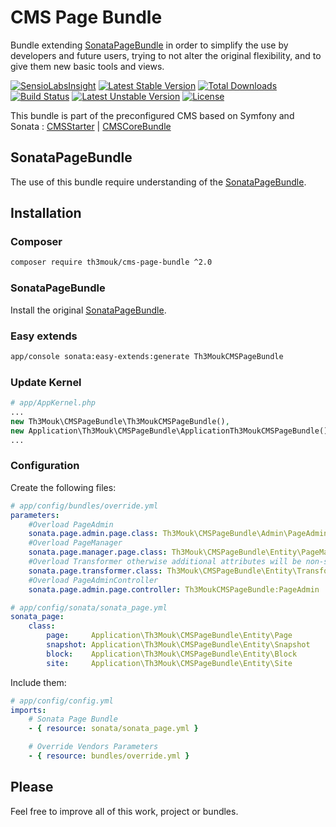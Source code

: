 CMS Page Bundle
===============

Bundle extending [SonataPageBundle](https://github.com/sonata-project/SonataPageBundle) in order to simplify the use by developers and future users, trying to not alter the original flexibility, and to give them new basic tools and views.

[![SensioLabsInsight](https://insight.sensiolabs.com/projects/e11f072f-d128-459c-8100-e50bf565e99a/mini.png)](https://insight.sensiolabs.com/projects/e11f072f-d128-459c-8100-e50bf565e99a) [![Latest Stable Version](https://poser.pugx.org/th3mouk/cms-page-bundle/v/stable.svg)](https://packagist.org/packages/th3mouk/cms-page-bundle) [![Total Downloads](https://poser.pugx.org/th3mouk/cms-page-bundle/downloads.svg)](https://packagist.org/packages/th3mouk/cms-page-bundle) [![Build Status](https://travis-ci.org/Th3Mouk/CMSPageBundle.svg?branch=master)](https://travis-ci.org/Th3Mouk/CMSPageBundle) [![Latest Unstable Version](https://poser.pugx.org/th3mouk/cms-page-bundle/v/unstable.svg)](https://packagist.org/packages/th3mouk/cms-page-bundle) [![License](https://poser.pugx.org/th3mouk/cms-page-bundle/license.svg)](https://packagist.org/packages/th3mouk/cms-page-bundle)

This bundle is part of the preconfigured CMS based on Symfony and Sonata : [CMSStarter](https://github.com/Th3Mouk/CMSStarter) | [CMSCoreBundle](https://github.com/Th3Mouk/CMSCoreBundle)

## SonataPageBundle

The use of this bundle require understanding of the [SonataPageBundle](https://sonata-project.org/bundles/page/master/doc/index.html).

## Installation

### Composer

```sh
composer require th3mouk/cms-page-bundle ^2.0
```

### SonataPageBundle

Install the original [SonataPageBundle](https://sonata-project.org/bundles/page/master/doc/index.html).

### Easy extends

```sh
app/console sonata:easy-extends:generate Th3MoukCMSPageBundle
```

### Update Kernel

```php
# app/AppKernel.php
...
new Th3Mouk\CMSPageBundle\Th3MoukCMSPageBundle(),
new Application\Th3Mouk\CMSPageBundle\ApplicationTh3MoukCMSPageBundle(),
...
```

### Configuration

Create the following files:

```yaml
# app/config/bundles/override.yml
parameters:
    #Overload PageAdmin
    sonata.page.admin.page.class: Th3Mouk\CMSPageBundle\Admin\PageAdmin
    #Overload PageManager
    sonata.page.manager.page.class: Th3Mouk\CMSPageBundle\Entity\PageManager
    #Overload Transformer otherwise additional attributes will be non-serialized
    sonata.page.transformer.class: Th3Mouk\CMSPageBundle\Entity\Transformer
    #Overload PageAdminController
    sonata.page.admin.page.controller: Th3MoukCMSPageBundle:PageAdmin
```

```yaml
# app/config/sonata/sonata_page.yml
sonata_page:
    class:
        page:     Application\Th3Mouk\CMSPageBundle\Entity\Page
        snapshot: Application\Th3Mouk\CMSPageBundle\Entity\Snapshot
        block:    Application\Th3Mouk\CMSPageBundle\Entity\Block
        site:     Application\Th3Mouk\CMSPageBundle\Entity\Site
```
Include them:

```yaml
# app/config/config.yml
imports:
    # Sonata Page Bundle
    - { resource: sonata/sonata_page.yml }

    # Override Vendors Parameters
    - { resource: bundles/override.yml }
```

## Please

Feel free to improve all of this work, project or bundles.

